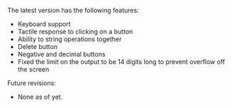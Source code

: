 The latest version has the following features:

- Keyboard support
- Tactile response to clicking on a button
- Ability to string operations together
- Delete button
- Negative and decimal buttons
- Fixed the limit on the output to be 14 digits long to prevent overflow off the screen

Future revisions:
- None as of yet.
